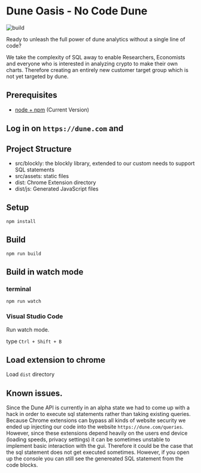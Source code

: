 # Dune Oasis - No Code Dune

![build](https://github.com/chibat/chrome-extension-typescript-starter/workflows/build/badge.svg)

Ready to unleash the full power of dune analytics without a single line of code?

We take the complexity of SQL away to enable Researchers, Economists and everyone who is interested in analyzing crypto to make their own charts. Therefore creating an entirely new customer target group which is not yet targeted by dune.

## Prerequisites

* [node + npm](https://nodejs.org/) (Current Version)

## Log in on `https://dune.com` and 
## Project Structure

* src/blockly: the blockly library, extended to our custom needs to support SQL statements
* src/assets: static files
* dist: Chrome Extension directory
* dist/js: Generated JavaScript files

## Setup

```
npm install
```

## Build

```
npm run build
```

## Build in watch mode

### terminal

```
npm run watch
```

### Visual Studio Code

Run watch mode.

type `Ctrl + Shift + B`

## Load extension to chrome

Load `dist` directory

## Known issues.

Since the Dune API is currently in an alpha state we had to come up with a hack in order to execute sql statements rather than taking existing queries. Because Chrome extensions can bypass all kinds of website security we ended up injecting our code into the website `https://dune.com/queries`. However, since these extensions depend heavily on the users end device (loading speeds, privacy settings) it can be sometimes unstable to implement basic interaction with the gui. Therefore it could be the case that the sql statement does not get executed sometimes. However, if you open up the console you can still see the genereated SQL statement from the code blocks.